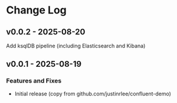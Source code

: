 # Change Log

## v0.0.2 - 2025-08-20

Add ksqlDB pipeline (including Elasticsearch and Kibana)

## v0.0.1 - 2025-08-19

### Features and Fixes

- Initial release (copy from github.com/justinrlee/confluent-demo)